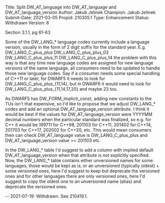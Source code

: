 Title:       Split DW_AT_language into DW_AT_language and DW_AT_language_version
Author:      Jakub Jelinek
Champion:    Jakub Jelinek
Submit-Date: 2021-03-05
Propid:      210305.1
Type:        Enhancement
Status:      Withdrawn
Version:     6

Section 3.1.1, pg 61-63

Some of the DW_LANG_* language codes currently include a language version, usually 
in the form of 2 digit suffix for the standard year.  E.g.
DW_LANG_C_plus_plus
DW_LANG_C_plus_plus_03
DW_LANG_C_plus_plus_11
DW_LANG_C_plus_plus_14
the problem with this way is that any time new language codes are assigned for new 
language versions of the same language, all consumers need to be updated to handle 
those new language codes.  Say if a consumer needs some special handling of C++11 
or later, for DWARF5 it needs to look for DW_LANG_C_plus_plus_{11,14}, but in DWARF6 
it would need to look for DW_LANG_C_plus_plus_{11,14,17,20} and maybe 23 too.

As DWARF5 has DW_FORM_implicit_const, adding new constants to the TUs isn't that 
expensive, so I'd like to propose that we adjust DW_LANG_* codes and add an 
optional DW_AT_language_version attribute.  I think it would be best if the values 
for DW_AT_language_version were YYYYMM decimal numbers when the particular standard 
was finalized, so e.g. for C++ it would be 199711 for C++98, 201103 for C++11, 
201402 for C++14, 201703 for C++17, 202002 for C++20, etc.  This would mean consumers
then can check DW_AT_language value is DW_LANG_C_plus_plus and DW_AT_language_version
value >= 201103 etc. 

In the DW_LANG_* table I'd suggest to add a column with implied default 
DW_AT_language_version when that attribute is not explicitly specified.
Now, the DW_LANG_* table contains either unversioned names for some languages, 
those would be kept as is, or an unversioned (typically oldest) + some versioned 
ones, here I'd suggest to keep but deprecate the versioned ones and for other languages
there are only versioned ones, here I'd suggest to copy the oldest one to an unversioned
name (alias) and deprecate the versioned ones.


--
2021-07-19:  Withdrawn.  See 210419.1.
